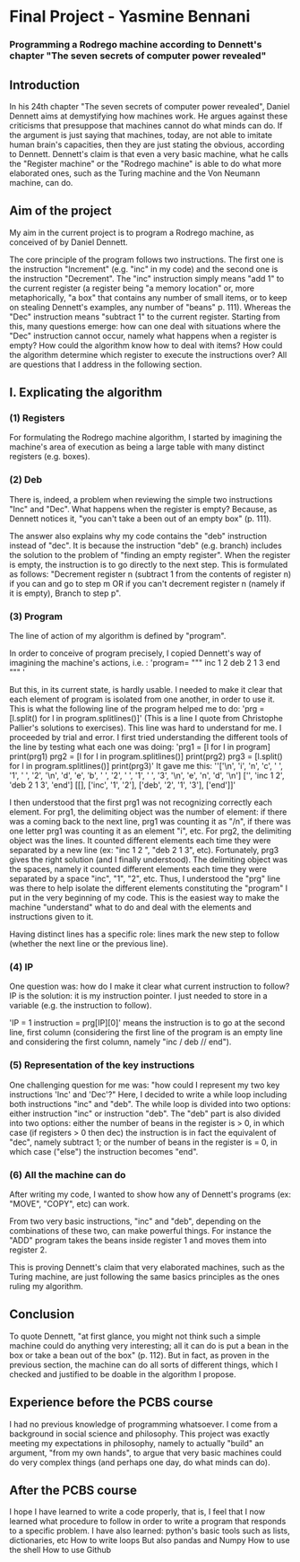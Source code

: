 # Final Project - Yasmine Bennani
### Programming a Rodrego machine according to Dennett's chapter "The seven secrets of computer power revealed"



## Introduction
In his 24th chapter "The seven secrets of computer power revealed", Daniel Dennett aims at demystifying how machines work. He argues against these criticisms that presuppose that machines cannot do what minds can do. If the argument is just saying that machines, today, are not able to imitate human brain's capacities, then they are just stating the obvious, according to Dennett.
Dennett's claim is that even a very basic machine, what he calls the "Register machine" or the "Rodrego machine" is able to do what more elaborated ones, such as the Turing machine and the Von Neumann machine, can do.



## Aim of the project
My aim in the current project is to program a Rodrego machine, as conceived of by Daniel Dennett.

The core principle of the program follows two instructions.
The first one is the instruction "Increment" (e.g. "inc" in my code) and the second one is the instruction "Decrement". The "inc" instruction simply means "add 1" to the current register (a register being "a memory location" or, more metaphorically, "a box" that contains any number of small items, or to keep on stealing Dennett's examples, any number of "beans" p. 111).
Whereas the "Dec" instruction means "subtract 1" to the current register. Starting from this, many questions emerge: how can one deal with situations where the "Dec" instruction cannot occur, namely what happens when a register is empty? How could the algorithm know how to deal with items? How could the algorithm determine which register to execute the instructions over? All are questions that I address in the following section.



## I. Explicating the algorithm
### (1) Registers
For formulating the Rodrego machine algorithm, I started by imagining the machine's area of execution as being a large table with many distinct registers (e.g. boxes).


### (2) Deb
There is, indeed, a problem when reviewing the simple two instructions "Inc" and "Dec". What happens when the register is empty? Because, as Dennett notices it, "you can't take a been out of an empty box" (p. 111).

The answer also explains why my code contains the "deb" instruction instead of "dec". It is because the instruction "deb" (e.g. branch) includes the solution to the problem of "finding an empty register". When the register is empty, the instruction is to go directly to the next step. This is formulated as follows: "Decrement register n (subtract 1 from the contents of register n) if you can and go to step m OR if you can't decrement register n (namely if it is empty), Branch to step p".


### (3) Program
The line of action of my algorithm is defined by "program".

In order to conceive of program precisely, I copied Dennett's way of imagining the machine's actions, i.e. :
'program= """
inc 1 2
deb 2 1 3
end
""" '

But this, in its current state, is hardly usable. I needed to make it clear that each element of program is isolated from one another, in order to use it. This is what the following line of the program helped me to do:
'prg = [l.split() for l in program.splitlines()]'
(This is a line I quote from Christophe Pallier's solutions to exercises).
This line was hard to understand for me.
I proceeded by trial and error. I first tried understanding the different tools of the line by testing what each one was doing:
'prg1 = [l for l in program]
print(prg1)
prg2 = [l for l in program.splitlines()]
print(prg2)
prg3 = [l.split() for l in program.splitlines()]
print(prg3)'
It gave me this:
''['\n', 'i', 'n', 'c', ' ', '1', ' ', '2', '\n', 'd', 'e', 'b', ' ', '2', ' ', '1', ' ', '3', '\n', 'e', 'n', 'd', '\n']
['', 'inc 1 2', 'deb 2 1 3', 'end']
[[], ['inc', '1', '2'], ['deb', '2', '1', '3'], ['end']]'

I then understood that the first prg1 was not recognizing correctly each element. For prg1, the delimiting object was the number of element: if there was a coming back to the next line, prg1 was counting it as "/n", if there was one letter prg1 was counting it as an element "i", etc.
For prg2, the delimiting object was the lines. It counted different elements each time they were separated by a new line (ex: "inc 1 2 ", "deb 2 1 3", etc).
Fortunately, prg3 gives the right solution (and I finally understood). The delimiting object was the spaces, namely it counted different elements each time they were separated by a space "inc", "1", "2", etc.
Thus, I understood the "prg" line was there to help isolate the different elements constituting the "program" I put in the very beginning of my code. This is the easiest way to make the machine "understand" what to do and deal with the elements and instructions given to it.

Having distinct lines has a specific role: lines mark the new step to follow (whether the next line or the previous line).  


### (4) IP
One question was: how do I make it clear what current instruction to follow? IP is the solution: it is my instruction pointer. I just needed to store in a variable (e.g. the instruction to follow).

'IP = 1
instruction = prg[IP][0]'
means the instruction is to go at the second line, first column (considering the first line of the program is an empty line and considering the first column, namely "inc / deb // end").


### (5) Representation of the key instructions
One challenging question for me was: "how could I represent my two key instructions 'Inc' and 'Dec'?"
Here, I decided to write a while loop including both instructions "inc" and "deb".
The while loop is divided into two options: either instruction "inc" or instruction "deb".
The "deb" part is also divided into two options: either the number of beans in the register is > 0, in which case (if registers > 0 then dec) the instruction is in fact the equivalent of "dec", namely subtract 1; or the number of beans in the register is = 0, in which case ("else") the instruction becomes "end".


### (6) All the machine can do
After writing my code, I wanted to show how any of Dennett's programs (ex: "MOVE", "COPY", etc) can work.

From two very basic instructions, "inc" and "deb", depending on the combinations of these two, can make powerful things.
For instance the "ADD" program takes the beans inside register 1 and moves them into register 2.

This is proving Dennett's claim that very elaborated machines, such as the Turing machine, are just following the same basics principles as the ones ruling my algorithm.



## Conclusion
To quote Dennett, "at first glance, you might not think such a simple machine could do anything very interesting; all it can do is put a bean in the box or take a bean out of the box" (p. 112). But in fact, as proven in the previous section, the machine can do all sorts of different things, which I checked and justified to be doable in the algorithm I propose.  


## Experience before the PCBS course
I had no previous knowledge of programming whatsoever. I come from a background in social science and philosophy.
This project was exactly meeting my expectations in philosophy, namely to actually "build" an argument, "from my own hands", to argue that very basic machines could do very complex things (and perhaps one day, do what minds can do).

## After the PCBS course
I hope I have learned to write a code properly, that is, I feel that I now learned what procedure to follow in order to write a program that responds to a specific problem.
I have also learned:
python's basic tools such as lists, dictionaries, etc
How to write loops
But also pandas and Numpy
How to use the shell
How to use Github
